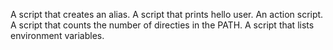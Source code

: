 A script that creates an alias.
A script that prints hello user.
An action script.
A script that counts the number of directies in the PATH.
A script that lists environment variables.
